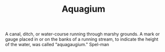 ---
title: Aquagium
letter: A
permalink: "/definitions/aquagium.html"
body: A canal, ditch, or water-course running through marshy grounds. A mark or gauge
  placed in or on the banks of a running stream, to indicate the height of the water,
  was called “aquagaugium." Spel-man
published_at: '2018-07-07'
source: Black's Law Dictionary
layout: post
---